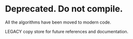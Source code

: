# Deprecated. Do not compile.

All the algorithms have been moved to modern code.

LEGACY copy store for future references and documentation.
